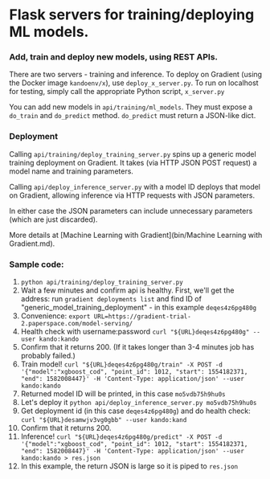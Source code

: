 # Flask servers for training/deploying ML models.

### Add, train and deploy new models, using REST APIs.

There are two servers - training and inference. To deploy on Gradient (using the Docker image `kandoenv/x`), use `deploy_x_server.py`. To run on localhost for testing, simply call the appropriate Python script, `x_server.py` 

You can add new models in `api/training/ml_models`. They must expose a `do_train` and `do_predict` method. `do_predict` must return a JSON-like dict.

### Deployment
Calling `api/training/deploy_training_server.py` spins up a generic model training deployment on Gradient. It takes (via HTTP JSON POST request) a model name and training parameters.

Calling `api/deploy_inference_server.py` with a model ID deploys that model on Gradient, allowing inference via HTTP requests with JSON parameters.
 
In either case the JSON parameters can include unnecessary parameters (which are just discarded).

More details at [Machine Learning with Gradient](bin/Machine Learning with Gradient.md).

### Sample code:
1. `python api/training/deploy_training_server.py`
2. Wait a few minutes and confirm api is healthy. First, we'll get the address:
run `gradient deployments list` and find ID of "generic_model_training_deployment" - in this example `deqes4z6pg480g`
3. Convenience: `export URL=https://gradient-trial-2.paperspace.com/model-serving/`
4. Health check with username:password `curl "${URL}deqes4z6pg480g" --user kando:kando`
5. Confirm that it returns 200. (If it takes longer than 3-4 minutes job has probably failed.)
6. Train model!
`curl "${URL}deqes4z6pg480g/train" -X POST -d '{"model":"xgboost_cod", "point_id": 1012, "start": 1554182371, "end": 1582008447}' -H 'Content-Type: application/json' --user kando:kando`
7. Returned model ID will be printed, in this case `mo5vdb75h9hu0s`
8. Let's deploy it `python api/deploy_inference_server.py mo5vdb75h9hu0s`
9. Get deployment id (in this case `deqes4z6pg480g`) and do health check: `curl "${URL}desamwjv3vg0gbb" --user kando:kand` 
10. Confirm that it returns 200.
11. Inference! `curl "${URL}deqes4z6pg480g/predict" -X POST -d '{"model":"xgboost_cod", "point_id": 1012, "start": 1554182371, "end": 1582008447}' -H 'Content-Type: application/json' --user kando:kando > res.json`
12. In this example, the return JSON is large so it is piped to `res.json`
